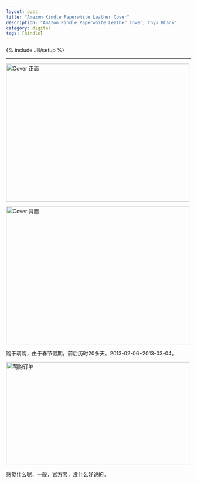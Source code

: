```yaml
---
layout: post
title: "Amazon Kindle Paperwhite Leather Cover"
description: "Amazon Kindle Paperwhite Leather Cover, Onyx Black"
category: digital
tags: [kindle]
---
```

{% include JB/setup %}

-----

<a href="http://www.flickr.com/photos/wogong/8827063560/" title="IMG_3301 by wogong, on Flickr"><img src="http://farm4.staticflickr.com/3695/8827063560_92936776f3.jpg" width="500" height="375" alt="Cover 正面"></a>

<a href="http://www.flickr.com/photos/wogong/8827057754/" title="IMG_3302 by wogong, on Flickr"><img src="http://farm8.staticflickr.com/7299/8827057754_d46a118b0b.jpg" width="500" height="375" alt="Cover 背面"></a>


购于萌购，由于春节假期，前后历时20多天。2013-02-06~2013-03-04。

<a href="http://www.flickr.com/photos/wogong/8816770907/" title="萌购订单 by wogong, on Flickr"><img src="http://farm4.staticflickr.com/3764/8816770907_46ff1291d7.jpg" width="500" height="281" alt="萌购订单"></a>

感觉什么呢，一般，官方套，没什么好说的。

